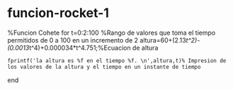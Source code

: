 # funcion-rocket-1
%Funcion Cohete
for t=0:2:100 %Rango de valores que toma el tiempo permitidos de 0 a 100 en un incremento de 2
    altura=60+(2.13*t^2)-(0.0013*t^4)+0.000034*t^4.751;%Ecuacion de altura
    
    fprintf('la altura es %f en el tiempo %f. \n',altura,t)% Impresion de los valores de la altura y el tiempo en un instante de tiempo
    
end
